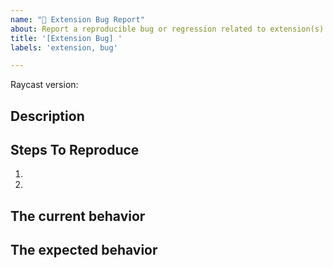 ```yaml
---
name: "🐞 Extension Bug Report"
about: Report a reproducible bug or regression related to extension(s) published in the Store.
title: '[Extension Bug] '
labels: 'extension, bug'

---
```


<!--
  Please provide a clear and concise description of what the bug is. Include
  screenshots if needed. Please test using the latest version of the extension, Raycast and API.
-->

Raycast version:

## Description

## Steps To Reproduce

1.
2.

<!--
  Your bug will get fixed much faster if the extension author can easily reproduce it. Issues without reproduction steps may be immediately closed as not actionable.
-->

## The current behavior


## The expected behavior

